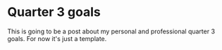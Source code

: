 # Quarter 3 goals

This is going to be a post about my personal and professional quarter 3 goals. For now it's just a template.